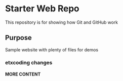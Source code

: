 # Starter Web Repo

This repository is for showing how Git and GitHub work

## Purpose

Sample website with plenty of files for demos

### etxcoding changes

#### MORE CONTENT